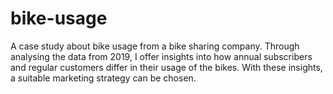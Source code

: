 # bike-usage
A case study about bike usage from a bike sharing company. Through analysing the data from 2019, I offer insights into how annual subscribers and regular customers differ in their usage of the bikes. With these insights, a suitable marketing strategy can be chosen.
